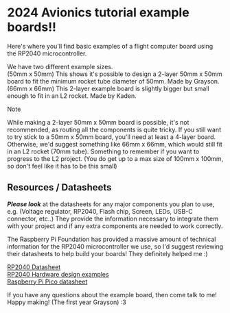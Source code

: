 # 2024 Avionics tutorial example boards!!
Here's where you'll find basic examples of a flight computer board using the RP2040 microcontroller. 

We have two different example sizes.  
(50mm x 50mm) This shows it's possible to design a 2-layer 50mm x 50mm board to fit the minimum rocket tube diameter of 50mm. Made by Grayson.  
(66mm x 66mm) This 2-layer example board is slightly bigger but small enough to fit in an L2 rocket. Made by Kaden.  

> [!NOTE]
> While making a 2-layer 50mm x 50mm board is possible, it's not recommended, as routing all the components is quite tricky.  If you still want to try stick to a 50mm x 50mm board, you'll need at least a 4-layer board. Otherwise, we'd suggest something like 66mm x 66mm, which would still fit in an L2 rocket (70mm tube). Something to remember if you want to progress to the L2 project. (You do get up to a max size of 100mm x 100mm, so don't feel like it has to be this small)

## Resources / Datasheets
**_Please look_** at the datasheets for any major components you plan to use, e.g. (Voltage regulator, RP2040, Flash chip, Screen, LEDs, USB-C connector, etc..) They provide the information necessary to integrate them with your project and if any extra components are needed to work correctly.

The Raspberry Pi Foundation has provided a massive amount of technical information for the RP2040 microcontroller we use, so I'd suggest reviewing their datasheets to help build your boards! They definitely helped me :) 

[RP2040 Datasheet](https://datasheets.raspberrypi.com/rp2040/rp2040-datasheet.pdf)  
[RP2040 Hardware design examples](https://datasheets.raspberrypi.com/rp2040/hardware-design-with-rp2040.pdf)  
[Raspberry Pi Pico datasheet](https://datasheets.raspberrypi.com/pico/pico-datasheet.pdf)

If you have any questions about the example board, then come talk to me!  
Happy making! (The first year Grayson) :3
